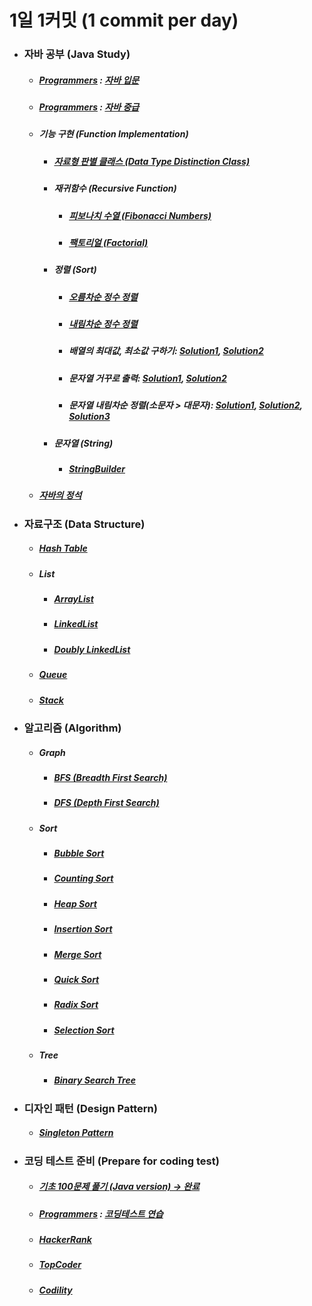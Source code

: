 # 1일 1커밋 (1 commit per day)
<ul>
   <li>
    <h3> 자바 공부 (Java Study)</h3>
    <ul>
      <li>
       <h5> <a href ="https://programmers.co.kr/">Programmers</a> : <a href="https://github.com/jysaa5/VioletCheese_Study/tree/master/Programmers_Java_Beginning/src">
    자바 입문 </a> </h5>
      </li>
      <li>
        <h5> <a href ="https://programmers.co.kr/">Programmers</a> :
    <a href="https://github.com/jysaa5/VioletCheese_Study/tree/master/Programmers_Java_Intermediate/src">
    자바 중급 </h5> </a>
      </li>
      <li> 
        <h5>기능 구현 (Function Implementation)</h5>
          <ul>
            <li>
        <h5> <a href="https://github.com/jysaa5/VioletCheese_Study_Java/tree/master/FunctionLibrary/src/imp/data/type">자료형 판별 클래스 (Data Type Distinction Class)</a></h5>
            </li>
             <li>
               <h5>재귀함수 (Recursive Function)</h5>
                <ul>
                   <li>
                      <h5><a href ="https://github.com/jysaa5/VioletCheese_Study_Java/blob/master/FunctionLibrary/src/imp/recursive/function/Ex_01_Fibonacci.java">피보나치 수열 (Fibonacci Numbers)</a></h5>
                   </li>
                    <li>
                      <h5><a href ="https://github.com/jysaa5/VioletCheese_Study_Java/blob/master/FunctionLibrary/src/imp/recursive/function/Ex_02_Factorial.java">팩토리얼 (Factorial)</a></h5>
                   </li>
                </ul>
             </li>
             <li>
                <h5>정렬 (Sort)</h5>
                <ul>
                   <li>
                      <h5><a href="https://github.com/jysaa5/VioletCheese_Study_Java/blob/master/FunctionLibrary/src/imp/sort/Ex_Integer_SortAsc_01.java">오름차순 정수 정렬</a></h5>
                   </li>
                    <li>
                      <h5><a href ="https://github.com/jysaa5/VioletCheese_Study_Java/blob/master/FunctionLibrary/src/imp/sort/Ex_Integer_SortDes_02.java">내림차순 정수 정렬</a></h5>
                   </li>
                    <li>
                       <h5>배열의 최대값, 최소값 구하기: <a href ="https://github.com/jysaa5/VioletCheese_Study_Java/blob/master/FunctionLibrary/src/imp/sort/Ex_Max_Min_01.java">Solution1</a>, <a href ="https://github.com/jysaa5/VioletCheese_Study_Java/blob/master/FunctionLibrary/src/imp/sort/Ex_Max_Min_02.java">Solution2</a></h5>
                   </li>
                   <li>
                      <h5>문자열 거꾸로 출력: <a href="https://github.com/jysaa5/VioletCheese_Study_Java/blob/master/FunctionLibrary/src/imp/sort/Ex_String_Reverse_01.java">Solution1</a>, <a href="https://github.com/jysaa5/VioletCheese_Study_Java/blob/master/FunctionLibrary/src/imp/sort/Ex_String_Reverse_02.java">Solution2</a></h5>
                   </li>
                   <li>
                      <h5>문자열 내림차순 정렬(소문자 > 대문자): <a href="https://github.com/jysaa5/VioletCheese_Study_Java/blob/master/FunctionLibrary/src/imp/sort/Ex_String_SortDes_01.java">Solution1</a>, <a href="https://github.com/jysaa5/VioletCheese_Study_Java/blob/master/FunctionLibrary/src/imp/sort/Ex_String_SortDes_02.java">Solution2</a>, <a href="https://github.com/jysaa5/VioletCheese_Study_Java/blob/master/FunctionLibrary/src/imp/sort/Ex_String_SortDes_03.java">Solution3</a></h5>
                   </li>
                </ul>
                  <li>
                <h5>문자열 (String)</h5>
                <ul>
                   <li>
                      <h5><a href="https://github.com/jysaa5/VioletCheese_Study_Java/tree/master/FunctionLibrary/src/imp/stringbuilder">StringBuilder</a></h5>
                   </li>
                     </ul>
                   </li>
             </li>
        </ul>
  </li>
   <li>
      <h5><a href="https://github.com/jysaa5/Violet_Study_Java/tree/master/Java_Standard_Procedure">자바의 정석</a></h5>
   </li>
 </ul> 
  </li>
     <li> 
        <h3>자료구조 (Data Structure)</h3> 
        <ul>
           <li>
              <h5><a href="https://github.com/jysaa5/VioletCheese_Study_Java/tree/master/DataStructure/src/imp/table/hash/table">Hash Table</a></h5>
           </li>
           <li>
              <h5>List</h5>
              <ul>
                 <li>
                    <h5><a href="https://github.com/jysaa5/VioletCheese_Study_Java/tree/master/DataStructure/src/imp/list/array">ArrayList</a></h5>
                 </li>
                 <li>
                    <h5><a href="https://github.com/jysaa5/VioletCheese_Study_Java/tree/master/DataStructure/src/imp/list/linked/list">LinkedList</a></h5>
                 </li>
                 <li>
                    <h5><a href="https://github.com/jysaa5/VioletCheese_Study_Java/tree/master/DataStructure/src/imp/list/doubly/linked/list">Doubly LinkedList</a></h5>
                 </li>
              </ul>
           </li>
           <li>
              <h5><a href="https://github.com/jysaa5/VioletCheese_Study_Java/tree/master/DataStructure/src/imp/queue">Queue</a></h5>
           </li>
           <li>
              <h5><a href="https://github.com/jysaa5/VioletCheese_Study_Java/tree/master/DataStructure/src/imp/stack">Stack</a></h5>
           </li>
        </ul>
      </li>
     <li>
       <h3>알고리즘 (Algorithm)</h3>
        <ul>
           <li>
              <h5>Graph</h5>
              <ul>
                 <li>
                    <h5><a href="https://github.com/jysaa5/VioletCheese_Study_Java/tree/master/Algorithm/src/graph/bfs">BFS (Breadth First Search)</a></h5>
                 </li>
                  <li>
                     <h5><a href="https://github.com/jysaa5/VioletCheese_Study_Java/tree/master/Algorithm/src/graph/dfs">DFS (Depth First Search)</a></h5>
                 </li>
              </ul>
           </li>
            <li>
              <h5>Sort</h5>
               <ul>
                  <li>
                     <h5><a href="https://github.com/jysaa5/VioletCheese_Study_Java/tree/master/Algorithm/src/sort/bubbleSort">Bubble Sort</a></h5>
                  </li>
                   <li>
                      <h5><a href="https://github.com/jysaa5/VioletCheese_Study_Java/tree/master/Algorithm/src/sort/countingSort">Counting Sort</a></h5>
                  </li>
                   <li>
                     <h5><a href="https://github.com/jysaa5/VioletCheese_Study_Java/tree/master/Algorithm/src/sort/heapSort">Heap Sort</a></h5>
                  </li>
                   <li>
                      <h5><a href="https://github.com/jysaa5/VioletCheese_Study_Java/tree/master/Algorithm/src/sort/insertionSort">Insertion Sort</a></h5>
                  </li>
                   <li>
                      <h5><a href="https://github.com/jysaa5/VioletCheese_Study_Java/tree/master/Algorithm/src/sort/mergeSort">Merge Sort</a></h5>
                  </li>
                   <li>
                      <h5><a href="https://github.com/jysaa5/VioletCheese_Study_Java/tree/master/Algorithm/src/sort/quickSort">Quick Sort</a></h5>
                  </li>
                  <li>
                     <h5><a href="https://github.com/jysaa5/VioletCheese_Study_Java/tree/master/Algorithm/src/sort/radixSort">Radix Sort</a></h5>
                  </li>
                  <li>
                     <h5><a href="https://github.com/jysaa5/VioletCheese_Study_Java/tree/master/Algorithm/src/sort/selectionSort">Selection Sort</a></h5>
                  </li>
               </ul>
           </li>
            <li>
              <h5>Tree</h5>
               <ul>
               <li>
                  <h5><a href="https://github.com/jysaa5/VioletCheese_Study_Java/tree/master/Algorithm/src/tree/binarySearchTree">Binary Search Tree</a></h5>
                  </li>
               </ul>
           </li>
        </ul>
  </li>
    <li> 
        <h3>디자인 패턴 (Design Pattern)</h3> 
     <ul>
        <li>
           <h5><a href="https://github.com/jysaa5/VioletCheese_Study_Java/tree/master/DesignPattern/src/singleton/pattern">Singleton Pattern</a></h5>
        </li>
       </ul>
     </li>
   <li>
    <h3>코딩 테스트 준비 (Prepare for coding test)</h3>
 <ul>
     <li>
       <h5> <a href ="https://github.com/jysaa5/VioletCheese_Study_Java/tree/master/CodeUp_basics100/src/violetCheese">
    기초 100문제 풀기 (Java version) → 완료 </a> 
       </h5>
     </li>
     <li>
     <h5> <a href ="https://programmers.co.kr/">Programmers</a> : <a href="https://github.com/jysaa5/VioletCheese_Study_Java/tree/master/Programmers_Ex/src">코딩테스트 연습</a>
    </h5> 
    </li>
    <li>
    <h5><a href="https://github.com/jysaa5/VioletCheese_Study_Java/tree/master/HackerRank">HackerRank</a></h5>
    </li>
    <li>
    <h5><a href="https://github.com/jysaa5/VioletCheese_Study_Java/tree/master/TopCoder">TopCoder</a></h5>
    </li>
    <li>
    <h5><a href="https://github.com/jysaa5/VioletCheese_Study_Java/tree/master/Codility_Ex">Codility</a></h5>
    </li>
 </ul>
 </li>
</ul>
